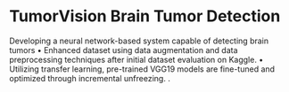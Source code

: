 # TumorVision Brain Tumor Detection
 Developing a neural network-based system capable of detecting brain tumors • Enhanced dataset using data augmentation and data preprocessing techniques after initial dataset evaluation on Kaggle. • Utilizing transfer learning, pre-trained VGG19 models are fine-tuned and optimized through incremental unfreezing. .
